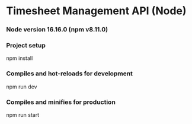 # Timesheet Management API (Node)

### Node version 16.16.0 (npm v8.11.0)
### Project setup
npm install

### Compiles and hot-reloads for development
npm run dev

### Compiles and minifies for production
npm run start